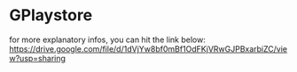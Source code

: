 # GPlaystore 
for more explanatory infos, you can hit the link below:
https://drive.google.com/file/d/1dVjYw8bf0mBf1OdFKjVRwGJPBxarbiZC/view?usp=sharing
